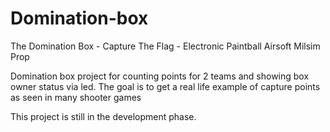 # Domination-box

 The Domination Box - Capture The Flag - Electronic Paintball Airsoft Milsim Prop 


Domination box project for counting points for 2 teams
and showing box owner status via led. The goal is to get a real life example of capture points as seen in many shooter games


This project is still in the development phase.

